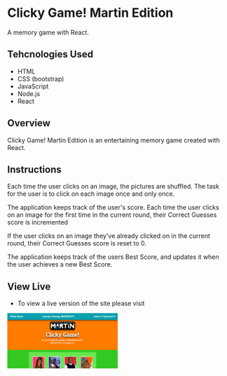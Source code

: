 # Clicky Game! Martin Edition

A memory game with React.

## Tehcnologies Used

- HTML
- CSS (bootstrap)
- JavaScript
- Node.js
- React

## Overview

Clicky Game! Martin Edition is an entertaining memory game created with React.

## Instructions

Each time the user clicks on an image, the pictures are shuffled. The task for the user is to click on each image once and only once.

The application keeps track of the user's score. Each time the user clicks on an image for the first time in the current round, their Correct Guesses score is incremented

If the user clicks on an image they've already clicked on in the current round, their Correct Guesses score is reset to 0.

The application keeps track of the users Best Score, and updates it when the user achieves a new Best Score.

## View Live

- To view a live version of the site please visit <a target="_blank" src="https://clicky-game-martin-edition.herokuapp.com/"></a>

<img src="https://github.com/Manuel-Padilla/clicky_game/blob/master/public/snapshot.png" alt="Clicky Game!" style="width: 50%; height: 50%;">

